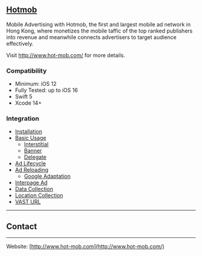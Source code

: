 ## [Hotmob](http://www.hot-mob.com/)
Mobile Advertising with Hotmob, the first and largest mobile ad network in Hong Kong, where monetizes the mobile taffic of the top ranked publishers into revenue and meanwhile connects advertisers to target audience effectively.

Visit http://www.hot-mob.com/ for more details.

### Compatibility
* Minimum: iOS 12
* Fully Tested: up to iOS 16
* Swift 5
* Xcode 14+

### Integration
* [Installation](https://github.com/hotmobmobile/hotmob-ios-sdk-demo/wiki/Installation-v6-without-google)
* [Basic Usage](https://github.com/hotmobmobile/hotmob-ios-sdk-demo/wiki/Basic-Usage-v5)
  * [Interstitial](https://github.com/hotmobmobile/hotmob-ios-sdk-demo/wiki/Basic-Usage-v5#interstitial)
  * [Banner](https://github.com/hotmobmobile/hotmob-ios-sdk-demo/wiki/Basic-Usage-v5#banner)
  * [Delegate](https://github.com/hotmobmobile/hotmob-ios-sdk-demo/wiki/Basic-Usage-v5#hotmobcontroller-delegate-protocol)
* [Ad Lifecycle](https://github.com/hotmobmobile/hotmob-ios-sdk-demo/wiki/Ad-Lifecycle-v5)
* [Ad Reloading](https://github.com/hotmobmobile/hotmob-ios-sdk-demo/wiki/Ad-Reloading-v5)
  * [Google Adaptation](https://github.com/hotmobmobile/hotmob-ios-sdk-demo/wiki/Ad-Reloading-v5#google-adaptation)
* [Interpage Ad](https://github.com/hotmobmobile/hotmob-ios-sdk-demo/wiki/Interpage-Ad)
* [Data Collection](https://github.com/hotmobmobile/hotmob-ios-sdk-demo/wiki/Data-Collection-v5)
* [Location Collection](https://github.com/hotmobmobile/hotmob-ios-sdk-demo/wiki/Location-Collection-v5)
* [VAST URL](https://github.com/hotmobmobile/hotmob-ios-sdk-demo/wiki/VAST-URL)

---
## Contact
---
Website: [http://www.hot-mob.com](http://www.hot-mob.com/)
